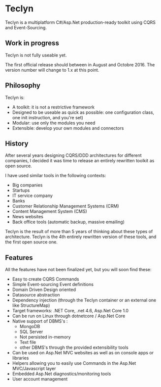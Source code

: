 # Teclyn
Teclyn is a multiplatform C#/Asp.Net production-ready toolkit using CQRS and Event-Sourcing.

## Work in progress
Teclyn is not fully useable yet.

The first official release should between in August and Octobre 2016. The version number will change to 1.x at this point.

## Philosophy
Teclyn is:
- A toolkit: it is not a restrictive framework
- Designed to be useable as quick as possible: one configuration class, one init instruction, and you're set)
- Modular: use only the modules you need
- Extensible: develop your own modules and connectors

## History
After several years designing CQRS/DDD architectures for different companies, I decided it was time to release an entirely rewritten toolkit as open source.

I have used similar tools in the following contexts:
- Big companies
- Startups
- IT service company
- Banks
- Customer Relationship Management Systems (CRM)
- Content Management System (CMS)
- News websites
- Back office tools (automatic backup, massive emailing)

Teclyn is the result of more than 5 years of thinking about these types of architecture. 
Teclyn is the 4th entirely rewritten version of these tools, and the first open source one.

## Features
All the features have not been finalized yet, but you will soon find these:
- Easy to create CQRS Commands
- Simple Event-sourcing Event definitions
- Domain Driven Design oriented
- Datasource abstraction
- Dependency injection (through the Teclyn container or an external one like StructureMap)
- Target frameworks: .NET Core, .net 4.6, Asp.Net Core 1.0
- Can be run on Linux through dotnetcore / Asp.Net Core
- Native support of DBMS's :
  - MongoDB
  - SQL Server
  - Not persisted in-memory 
  - Text file
  - other DBMS's through the provided extensibility tools
- Can be used on Asp.Net MVC websites as well as on console apps or libraries
- Helpers allowing you to easily use Commands in the Asp.Net MVC/Javascript layer
- Embedded Asp.Net diagnostics/monitoring tools
- User account management